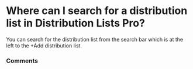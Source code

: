 # Where can I search for a distribution list in Distribution Lists Pro?

<p class="no-margin">You can search for the distribution list from the search bar which is at the left to the +Add distribution list.</p>

### Comments

<Commentaire />